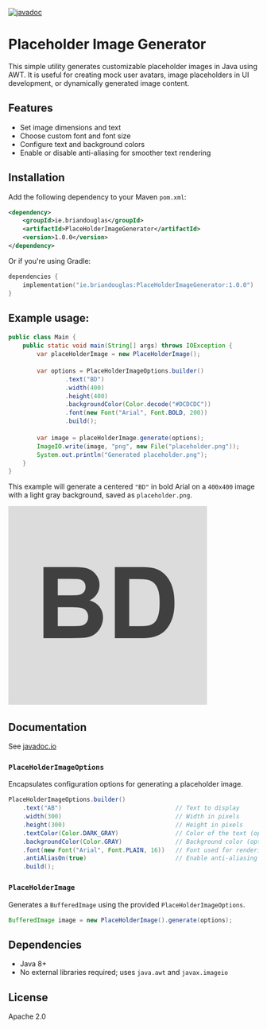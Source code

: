 [![javadoc](https://javadoc.io/badge2/ie.briandouglas/PlaceHolderImageGenerator/javadoc.svg)](https://javadoc.io/doc/ie.briandouglas/PlaceHolderImageGenerator)

# Placeholder Image Generator

This simple utility generates customizable placeholder images in Java using AWT. It is useful for creating mock user avatars, image placeholders in UI development, or dynamically generated image content.

## Features

* Set image dimensions and text
* Choose custom font and font size
* Configure text and background colors
* Enable or disable anti-aliasing for smoother text rendering

## Installation

Add the following dependency to your Maven `pom.xml`:

```xml
<dependency>
    <groupId>ie.briandouglas</groupId>
    <artifactId>PlaceHolderImageGenerator</artifactId>
    <version>1.0.0</version>
</dependency>
```

Or if you're using Gradle:

```kotlin
dependencies {
    implementation("ie.briandouglas:PlaceHolderImageGenerator:1.0.0")
}
```

## Example usage:

```java
public class Main {
    public static void main(String[] args) throws IOException {
        var placeHolderImage = new PlaceHolderImage();

        var options = PlaceHolderImageOptions.builder()
                .text("BD")
                .width(400)
                .height(400)
                .backgroundColor(Color.decode("#DCDCDC"))
                .font(new Font("Arial", Font.BOLD, 200))
                .build();

        var image = placeHolderImage.generate(options);
        ImageIO.write(image, "png", new File("placeholder.png"));
        System.out.println("Generated placeholder.png");
    }
}
```

This example will generate a centered `"BD"` in bold Arial on a `400x400` image with a light gray background, saved as `placeholder.png`.

![Example placeholder image](./placeholder.png)

## Documentation

See [javadoc.io](https://javadoc.io/doc/ie.briandouglas/PlaceHolderImageGenerator/latest/index.html)

### `PlaceHolderImageOptions`

Encapsulates configuration options for generating a placeholder image.

```java
PlaceHolderImageOptions.builder()
    .text("AB")                                // Text to display
    .width(300)                                // Width in pixels
    .height(300)                               // Height in pixels
    .textColor(Color.DARK_GRAY)                // Color of the text (optional, default: DARK_GRAY)
    .backgroundColor(Color.GRAY)               // Background color (optional, default: GRAY)
    .font(new Font("Arial", Font.PLAIN, 16))   // Font used for rendering (optional)
    .antiAliasOn(true)                         // Enable anti-aliasing (optional, default: true)
    .build();
```

### `PlaceHolderImage`

Generates a `BufferedImage` using the provided `PlaceHolderImageOptions`.

```java
BufferedImage image = new PlaceHolderImage().generate(options);
```

## Dependencies

* Java 8+
* No external libraries required; uses `java.awt` and `javax.imageio`

## License

Apache 2.0
